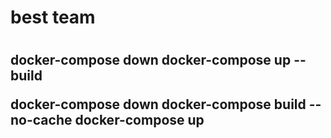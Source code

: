 <H1> best team <H1>

<h2>


docker-compose down
docker-compose up --build

docker-compose down
docker-compose build --no-cache
docker-compose up

